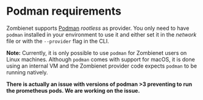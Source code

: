 # Podman requirements

Zombienet supports [Podman](https://podman.io/) _rootless_ as provider.
You only need to have `podman` installed in your environment to use it and either set it in the _network_ file or with the `--provider` flag in the CLI.

**Note:** Currently, it is only possible to use `podman` for Zombienet users on Linux machines. 
Although `podman` comes with support for macOS, it is done using an internal VM and the Zombienet provider code expects `podman` to be running natively.

**There is actually an issue with versions of podman >3 preventing to run the prometheus pods. We are working on the issue.**